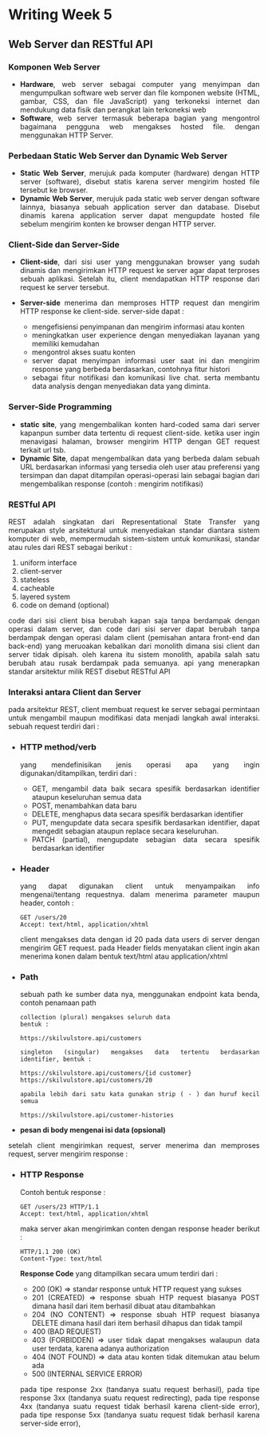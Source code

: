 # **Writing Week 5**
## **Web Server dan RESTful API**

### **Komponen Web Server**
<div align="justify">

- **Hardware**, web server sebagai computer yang menyimpan dan mengumpulkan software web server dan file komponen website (HTML, gambar, CSS, dan file JavaScript) yang terkoneksi internet dan mendukung data fisik dan perangkat lain terkoneksi web
- **Software**, web server termasuk beberapa bagian yang mengontrol bagaimana pengguna web mengakses hosted file. dengan menggunakan HTTP Server.

### **Perbedaan Static Web Server dan Dynamic Web Server**

- **Static Web Server**, merujuk pada komputer (hardware) dengan HTTP server (software), disebut statis karena server mengirim hosted file tersebut ke browser.
- **Dynamic Web Server**, merujuk pada static web server dengan software lainnya, biasanya sebuah application server dan database. Disebut dinamis karena application server dapat mengupdate hosted file sebelum mengirim konten ke browser dengan HTTP server.

### **Client-Side dan Server-Side**

- **Client-side**, dari sisi user yang menggunakan browser yang sudah dinamis dan mengirimkan HTTP request ke server agar dapat terproses sebuah aplikasi. Setelah itu, client mendapatkan HTTP response dari request ke server tersebut.
- **Server-side** menerima dan memproses HTTP request dan mengirim HTTP response ke client-side. server-side dapat :

    - mengefisiensi penyimpanan dan mengirim informasi atau konten
    - meningkatkan user experience dengan menyediakan layanan yang memiliki kemudahan 
    - mengontrol akses suatu konten
    - server dapat menyimpan informasi user saat ini dan mengirim response yang berbeda berdasarkan, contohnya fitur histori
    - sebagai fitur notifikasi dan komunikasi live chat. serta membantu data analysis dengan menyediakan data yang diminta.

### **Server-Side Programming**

- **static site**, yang mengembalikan konten hard-coded sama dari server kapanpun sumber data tertentu di request client-side. ketika user ingin menavigasi halaman, browser mengirim HTTP dengan GET request terkait url tsb.
- **Dynamic Site**, dapat mengembalikan data yang berbeda dalam sebuah URL berdasarkan informasi yang tersedia oleh user atau preferensi yang tersimpan dan dapat ditampilan operasi-operasi lain sebagai bagian dari mengembalikan response (contoh : mengirim notifikasi)

### **RESTful API**
<div align="justify">REST adalah singkatan dari Representational State Transfer yang merupakan style arsitektural untuk menyediakan standar diantara sistem komputer di web, mempermudah sistem-sistem untuk komunikasi, standar atau rules dari REST sebagai berikut :

1. uniform interface
2. client-server
3. stateless
4. cacheable
5. layered system
6. code on demand (optional)

code dari sisi client bisa berubah kapan saja tanpa berdampak dengan operasi dalam server, dan code dari sisi server dapat berubah tanpa berdampak dengan operasi dalam client (pemisahan antara front-end dan back-end) yang meruoakan kebalikan dari monolith dimana sisi client dan server tidak dipisah. oleh karena itu sistem monolith, apabila salah satu berubah atau rusak berdampak pada semuanya.
api yang menerapkan standar arsitektur milik REST disebut RESTful API

### **Interaksi antara Client dan Server**
<div align="justify">pada arsitektur REST, client membuat request ke server sebagai permintaan untuk mengambil maupun modifikasi data menjadi langkah awal interaksi. sebuah request terdiri dari :

- ### **HTTP method/verb**
    yang mendefinisikan jenis operasi apa yang ingin digunakan/ditampilkan, terdiri dari :
    
    - GET, mengambil data baik secara spesifik berdasarkan identifier ataupun keseluruhan semua data
    - POST, menambahkan data baru
    - DELETE, menghapus data secara spesifik berdasarkan identifier
    - PUT, mengupdate data secara spesifik berdasarkan identifier, dapat mengedit sebagian ataupun replace secara keseluruhan.
    - PATCH (partial), mengupdate sebagian data secara spesifik berdasarkan identifier

- ### **Header**
    yang dapat digunakan client untuk menyampaikan info mengenai/tentang requestnya. dalam menerima parameter maupun header, contoh :

    ```
    GET /users/20
    Accept: text/html, application/xhtml
    ```

    client mengakses data dengan id 20 pada data users di server dengan mengirim GET request. pada Header fields menyatakan client ingin akan menerima konen dalam bentuk text/html atau application/xhtml


-  ### **Path**
    sebuah path ke sumber data nya, menggunakan endpoint kata benda, contoh penamaan path

    ```
    collection (plural) mengakses seluruh data
    bentuk : 

    https://skilvulstore.api/customers

    singleton (singular) mengakses data tertentu berdasarkan identifier, bentuk :

    https://skilvulstore.api/customers/{id customer}
    https://skilvulstore.api/customers/20

    apabila lebih dari satu kata gunakan strip ( - ) dan huruf kecil semua

    https://skilvulstore.api/customer-histories
    ```

- **pesan di body mengenai isi data (opsional)**

<div align="justify">setelah client mengirimkan request, server menerima dan memproses request, server mengirim response :

- ### **HTTP Response**
    Contoh bentuk response :

    ```
    GET /users/23 HTTP/1.1
    Accept: text/html, application/xhtml
    ```

    maka server akan mengirimkan conten dengan response header berikut :

    ```
    HTTP/1.1 200 (OK)
    Content-Type: text/html
    ```

    **Response Code** yang ditampilkan secara umum terdiri dari :

    - 200 (OK) => standar response untuk HTTP request yang sukses
    - 201 (CREATED) =>  response sbuah HTP request biasanya POST dimana hasil dari item berhasil dibuat atau ditambahkan
    - 204 (NO CONTENT) => response sbuah HTP request biasanya DELETE dimana hasil dari item berhasil dihapus dan tidak tampil
    - 400 (BAD REQUEST)
    - 403 (FORBIDDEN) => user tidak dapat mengakses walaupun data user terdata, karena adanya authorization
    - 404 (NOT FOUND) => data atau konten tidak ditemukan atau belum ada
    - 500 (INTERNAL SERVICE ERROR)

    pada tipe response 2xx (tandanya suatu request berhasil), pada tipe response 3xx (tandanya suatu request redirecting), pada tipe response 4xx (tandanya suatu request tidak berhasil karena client-side error), pada tipe response 5xx (tandanya suatu request tidak berhasil karena server-side error),

